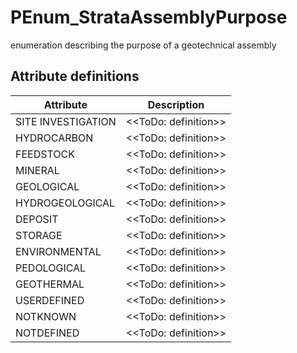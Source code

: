 PEnum_StrataAssemblyPurpose
===========================
enumeration describing the purpose of a geotechnical assembly


Attribute definitions
---------------------
| Attribute          | Description          |
|--------------------|----------------------|
| SITE INVESTIGATION | <<ToDo: definition>> |
| HYDROCARBON        | <<ToDo: definition>> |
| FEEDSTOCK          | <<ToDo: definition>> |
| MINERAL            | <<ToDo: definition>> |
| GEOLOGICAL         | <<ToDo: definition>> |
| HYDROGEOLOGICAL    | <<ToDo: definition>> |
| DEPOSIT            | <<ToDo: definition>> |
| STORAGE            | <<ToDo: definition>> |
| ENVIRONMENTAL      | <<ToDo: definition>> |
| PEDOLOGICAL        | <<ToDo: definition>> |
| GEOTHERMAL         | <<ToDo: definition>> |
| USERDEFINED        | <<ToDo: definition>> |
| NOTKNOWN           | <<ToDo: definition>> |
| NOTDEFINED         | <<ToDo: definition>> |

